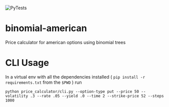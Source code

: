 ![PyTests](https://github.com/serban-badila/binomial-american/actions/workflows/pytest.yml/badge.svg)

# binomial-american
Price calculator for american options using binomial trees

# CLI Usage
In a virtual env with all the dependencies installed ( `pip install -r requirements.txt` from the `$PWD` ) run

```python price_calculator/cli.py --option-type put --price 50 --volatility .3 --rate .05 --yield .0 --time 2 --strike-price 52 --steps 1000```
